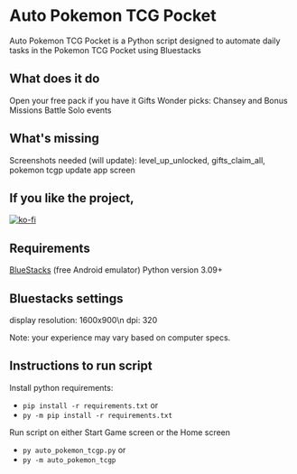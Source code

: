 # Auto Pokemon TCG Pocket

Auto Pokemon TCG Pocket is a Python script designed to automate daily tasks in the Pokemon TCG Pocket using Bluestacks


## What does it do

Open your free pack if you have it
Gifts
Wonder picks: Chansey and Bonus
Missions
Battle Solo events


## What's missing

Screenshots needed (will update):
	level_up_unlocked,
	gifts_claim_all,
	pokemon tcgp update app screen


## If you like the project,

[![ko-fi](https://ko-fi.com/img/githubbutton_sm.svg)](https://ko-fi.com/F1F21AN8FX)


## Requirements

[BlueStacks](https://www.bluestacks.com) (free Android emulator)
Python version 3.09+


## Bluestacks settings

display resolution: 1600x900\n
dpi: 320

Note: your experience may vary based on computer specs.


## Instructions to run script

Install python requirements:
- `pip install -r requirements.txt`
or
- `py -m pip install -r requirements.txt`

Run script on either Start Game screen or the Home screen
- `py auto_pokemon_tcgp.py`
or
- `py -m auto_pokemon_tcgp`
